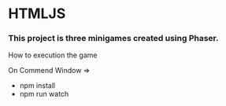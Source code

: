 # HTMLJS

### This project is three minigames created using Phaser.

How to execution the game

On Commend Window =>
 - npm install
 - npm run watch
